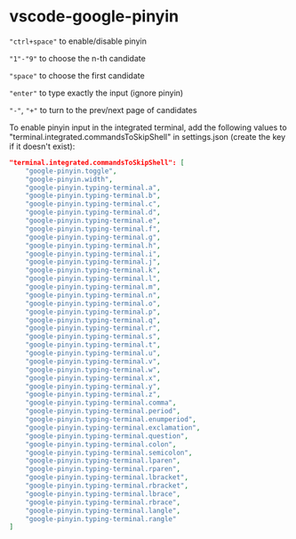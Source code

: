 # vscode-google-pinyin

`"ctrl+space"` to enable/disable pinyin

`"1"-"9"` to choose the n-th candidate

`"space"` to choose the first candidate

`"enter"` to type exactly the input (ignore pinyin)

`"-"`, `"+"` to turn to the prev/next page of candidates

To enable pinyin input in the integrated terminal, add the following values to "terminal.integrated.commandsToSkipShell" in settings.json (create the key if it doesn't exist):
```json
"terminal.integrated.commandsToSkipShell": [
    "google-pinyin.toggle",
    "google-pinyin.width",
    "google-pinyin.typing-terminal.a",
    "google-pinyin.typing-terminal.b",
    "google-pinyin.typing-terminal.c",
    "google-pinyin.typing-terminal.d",
    "google-pinyin.typing-terminal.e",
    "google-pinyin.typing-terminal.f",
    "google-pinyin.typing-terminal.g",
    "google-pinyin.typing-terminal.h",
    "google-pinyin.typing-terminal.i",
    "google-pinyin.typing-terminal.j",
    "google-pinyin.typing-terminal.k",
    "google-pinyin.typing-terminal.l",
    "google-pinyin.typing-terminal.m",
    "google-pinyin.typing-terminal.n",
    "google-pinyin.typing-terminal.o",
    "google-pinyin.typing-terminal.p",
    "google-pinyin.typing-terminal.q",
    "google-pinyin.typing-terminal.r",
    "google-pinyin.typing-terminal.s",
    "google-pinyin.typing-terminal.t",
    "google-pinyin.typing-terminal.u",
    "google-pinyin.typing-terminal.v",
    "google-pinyin.typing-terminal.w",
    "google-pinyin.typing-terminal.x",
    "google-pinyin.typing-terminal.y",
    "google-pinyin.typing-terminal.z",
    "google-pinyin.typing-terminal.comma",
    "google-pinyin.typing-terminal.period",
    "google-pinyin.typing-terminal.enumperiod",
    "google-pinyin.typing-terminal.exclamation",
    "google-pinyin.typing-terminal.question",
    "google-pinyin.typing-terminal.colon",
    "google-pinyin.typing-terminal.semicolon",
    "google-pinyin.typing-terminal.lparen",
    "google-pinyin.typing-terminal.rparen",
    "google-pinyin.typing-terminal.lbracket",
    "google-pinyin.typing-terminal.rbracket",
    "google-pinyin.typing-terminal.lbrace",
    "google-pinyin.typing-terminal.rbrace",
    "google-pinyin.typing-terminal.langle",
    "google-pinyin.typing-terminal.rangle"
]
```
